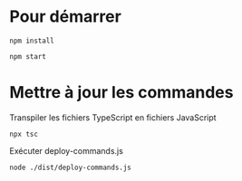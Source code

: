 # Pour démarrer

`npm install`

`npm start`
# Mettre à jour les commandes

Transpiler les fichiers TypeScript en fichiers JavaScript

`npx tsc`

Exécuter deploy-commands.js

`node ./dist/deploy-commands.js`
